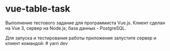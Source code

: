 # vue-table-task

Выполнение тестового задание для программиста Vue.js. Клиент сделан на Vue 3, сервер на Node.js, база данных - PostgreSQL.

Для запуска и тестирования работы приложения запустите сервер и клиент командой: # yarn dev 
